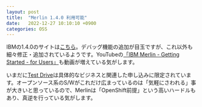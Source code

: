 ```yaml
---
layout: post
title:  "Merlin 1.4.0 利用可能"
date:   2022-12-27 10:10:10 +0900
categories: OSS
---
```

IBMの1.4.0のサイトは[こちら](https://www.ibm.com/docs/en/merlin/1.0?topic=new-whats-in-140)。デバッグ機能の追加が目玉ですが、これ以外も細々修正・追加されているようです。YouTubeの[「IBM Merlin - Getting Started - for Users」](https://www.youtube.com/playlist?list=PLPELYviDwCnY6L5r5ZnmCneqhakLcB7ko)も動画が増えている気がします。

いまだに[Test Drive](https://ibm.github.io/merlin-docs/#/./guides/overview/sandbox)は具体的なビジネスと関連した申し込みに限定されています。オープンソース系のS/Wがこれだけ広まっているのは「気軽にさわれる」事が大きいと思っているので、Merlinは「OpenShift前提」という高いハードルもあり、真逆を行っている気がします。
